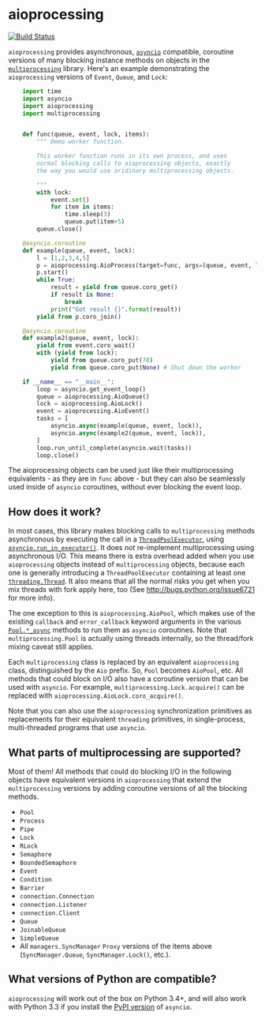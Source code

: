 aioprocessing
=============
[![Build Status](https://travis-ci.org/dano/aioprocessing.svg?branch=master)](https://travis-ci.org/dano/aioprocessing)


`aioprocessing` provides asynchronous, [`asyncio`](https://docs.python.org/3/library/asyncio.html) compatible, coroutine 
versions of many blocking instance methods on objects in the [`multiprocessing`](https://docs.python.org/3/library/multiprocessing.html) 
library. Here's an example demonstrating the `aioprocessing` versions of 
`Event`, `Queue`, and `Lock`:

```python
    import time
    import asyncio
    import aioprocessing
    import multiprocessing


    def func(queue, event, lock, items):
        """ Demo worker function.

        This worker function runs in its own process, and uses
        normal blocking calls to aioprocessing objects, exactly 
        the way you would use oridinary multiprocessing objects.

        """
        with lock:
            event.set()
            for item in items:
                time.sleep(3)
                queue.put(item+5)
        queue.close()

    @asyncio.coroutine
    def example(queue, event, lock):
        l = [1,2,3,4,5]
        p = aioprocessing.AioProcess(target=func, args=(queue, event, lock, l))
        p.start()
        while True:
            result = yield from queue.coro_get()
            if result is None:
                break
            print("Got result {}".format(result))
        yield from p.coro_join()

    @asyncio.coroutine
    def example2(queue, event, lock):
        yield from event.coro_wait()
        with (yield from lock):
            yield from queue.coro_put(78)
            yield from queue.coro_put(None) # Shut down the worker

    if __name__ == "__main__":
        loop = asyncio.get_event_loop()
        queue = aioprocessing.AioQueue()
        lock = aioprocessing.AioLock()
        event = aioprocessing.AioEvent()
        tasks = [
            asyncio.async(example(queue, event, lock)), 
            asyncio.async(example2(queue, event, lock)),
        ]
        loop.run_until_complete(asyncio.wait(tasks))
        loop.close()
```

The aioprocessing objects can be used just like their multiprocessing
equivalents - as they are in `func` above - but they can also be 
seamlessly used inside of `asyncio` coroutines, without ever blocking
the event loop.


How does it work?
-----------------

In most cases, this library makes blocking calls to `multiprocessing` methods
asynchronous by executing the call in a [`ThreadPoolExecutor`](https://docs.python.org/3/library/concurrent.futures.html#threadpoolexecutor), using
[`asyncio.run_in_executor()`](https://docs.python.org/3/library/asyncio-eventloop.html#asyncio.BaseEventLoop.run_in_executor). 
It does *not* re-implement multiprocessing using asynchronous I/O. This means 
there is extra overhead added when you use `aioprocessing` objects instead of 
`multiprocessing` objects, because each one is generally introducing a
`ThreadPoolExecutor` containing at least one [`threading.Thread`](https://docs.python.org/2/library/threading.html#thread-objects). It also means 
that all the normal risks you get when you mix threads with fork apply here, too 
(See http://bugs.python.org/issue6721 for more info).

The one exception to this is `aioprocessing.AioPool`, which makes use of the 
existing `callback` and `error_callback` keyword arguments in the various 
[`Pool.*_async`](https://docs.python.org/3/library/multiprocessing.html#multiprocessing.pool.Pool.apply_async) methods to run them as `asyncio` coroutines. Note that 
`multiprocessing.Pool` is actually using threads internally, so the thread/fork
mixing caveat still applies.

Each `multiprocessing` class is replaced by an equivalent `aioprocessing` class,
distinguished by the `Aio` prefix. So, `Pool` becomes `AioPool`, etc. All methods
that could block on I/O also have a coroutine version that can be used with `asyncio`. For example, `multiprocessing.Lock.acquire()` can be replaced with `aioprocessing.AioLock.coro_acquire()`.  

Note that you can also use the `aioprocessing` synchronization primitives as replacements 
for their equivalent `threading` primitives, in single-process, multi-threaded programs 
that use `asyncio`.


What parts of multiprocessing are supported?
--------------------------------------------

Most of them! All methods that could do blocking I/O in the following objects
have equivalent versions in `aioprocessing` that extend the `multiprocessing`
versions by adding coroutine versions of all the blocking methods.

- `Pool`
- `Process`
- `Pipe`
- `Lock`
- `RLock`
- `Semaphore`
- `BoundedSemaphore`
- `Event`
- `Condition`
- `Barrier`
- `connection.Connection`
- `connection.Listener`
- `connection.Client`
- `Queue`
- `JoinableQueue`
- `SimpleQueue`
- All `managers.SyncManager` `Proxy` versions of the items above (`SyncManager.Queue`, `SyncManager.Lock()`, etc.).


What versions of Python are compatible?
---------------------------------------

`aioprocessing` will work out of the box on Python 3.4+, and will also work with Python
3.3 if you install the [PyPI version](https://pypi.python.org/pypi/asyncio) of `asyncio`.
